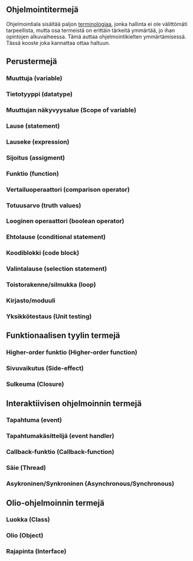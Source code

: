## Ohjelmointitermejä

Ohjelmointiala sisältää paljon [terminologiaa](https://www.computerhope.com/jargon/program.htm), jonka hallinta ei ole välittömäti tarpeellista, mutta osa termeistä on erittäin tärkeitä ymmärtää, jo ihan opintojen alkuvaiheessa. Tämä auttaa ohjelmointikielten ymmärtämisessä. Tässä kooste joka kannattaa ottaa haltuun.

## Perustermejä

### Muuttuja (variable)

### Tietotyyppi (datatype)

### Muuttujan näkyvyysalue (Scope of variable)

### Lause (statement)

### Lauseke (expression)

### Sijoitus (assigment)

### Funktio (function)

### Vertailuoperaattori (comparison operator)

### Totuusarvo (truth values)

### Looginen operaattori (boolean operator)

### Ehtolause (conditional statement)

### Koodiblokki (code block)

### Valintalause (selection statement)

### Toistorakenne/silmukka (loop)

### Kirjasto/moduuli

### Yksikkötestaus (Unit testing)

## Funktionaalisen tyylin termejä

### Higher-order funktio (Higher-order function)

### Sivuvaikutus (Side-effect)

### Sulkeuma (Closure)

## Interaktiivisen ohjelmoinnin termejä

### Tapahtuma (event)

### Tapahtumakäsittelijä (event handler)

### Callback-funktio (Callback-function)

### Säie (Thread)

### Asykroninen/Synkroninen (Asynchronous/Synchronous)

## Olio-ohjelmoinnin termejä

### Luokka (Class)

### Olio (Object)

### Rajapinta (Interface)